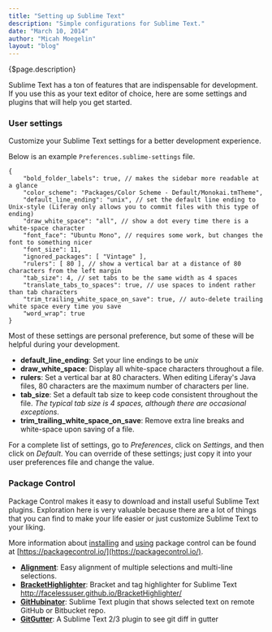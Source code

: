 ```yaml
---
title: "Setting up Sublime Text"
description: "Simple configurations for Sublime Text."
date: "March 10, 2014"
author: "Micah Moegelin"
layout: "blog"
---
```


<article>

{$page.description}

Sublime Text has a ton of features that are indispensable for development. If you use this as your text editor of choice, here are some settings and plugins that will help you get started.

### User settings

Customize your Sublime Text settings for a better development experience.

Below is an example ```Preferences.sublime-settings``` file.

```shell
{
    "bold_folder_labels": true, // makes the sidebar more readable at a glance
    "color_scheme": "Packages/Color Scheme - Default/Monokai.tmTheme",
    "default_line_ending": "unix", // set the default line ending to Unix-style (Liferay only allows you to commit files with this type of ending)
    "draw_white_space": "all", // show a dot every time there is a white-space character
    "font_face": "Ubuntu Mono", // requires some work, but changes the font to something nicer
    "font_size": 11,
    "ignored_packages": [ "Vintage" ],
    "rulers": [ 80 ], // show a vertical bar at a distance of 80 characters from the left margin
    "tab_size": 4, // set tabs to be the same width as 4 spaces
    "translate_tabs_to_spaces": true, // use spaces to indent rather than tab characters
    "trim_trailing_white_space_on_save": true, // auto-delete trailing white space every time you save
    "word_wrap": true
}
```

Most of these settings are personal preference, but some of these will be helpful during your development.

* **default_line_ending**: Set your line endings to be *unix*
* **draw_white_space**: Display all white-space characters throughout a file.
* **rulers**: Set a vertical bar at 80 characters. When editing Liferay's Java files, 80 characters are the maximum number of characters per line.
* **tab_size**: Set a default tab size to keep code consistent throughout the file. *The typical tab size is 4 spaces, although there are occasional exceptions*.
* **trim_trailing_white_space_on_save**: Remove extra line breaks and white-space upon saving of a file.

For a complete list of settings, go to *Preferences*, click on *Settings*, and then click on *Default*. You can override of these settings; just copy it into your user preferences file and change the value.

### Package Control

Package Control makes it easy to download and install useful Sublime Text plugins. Exploration here is very valuable because there are a lot of things that you can find to make your life easier or just customize Sublime Text to your liking.

More information about [installing](https://packagecontrol.io/installation) and [using](https://packagecontrol.io/docs/usage) package control can be found at [https://packagecontrol.io/](https://packagecontrol.io/).

* **[Alignment](https://packagecontrol.io/packages/Alignment)**: Easy alignment of multiple selections and multi-line selections.
* **[BracketHighlighter](https://packagecontrol.io/packages/BracketHighlighter)**: Bracket and tag highlighter for Sublime Text http://facelessuser.github.io/BracketHighlighter/
* **[GitHubinator](https://packagecontrol.io/packages/GitHubinator)**: Sublime Text plugin that shows selected text on remote GitHub or Bitbucket repo.
* **[GitGutter](https://packagecontrol.io/packages/GitGutter)**: A Sublime Text 2/3 plugin to see git diff in gutter

</article>